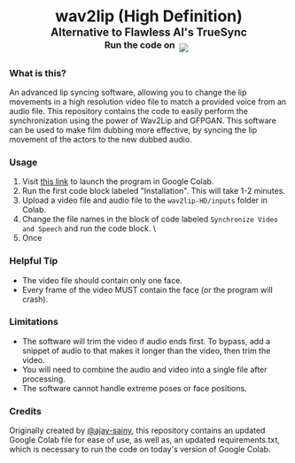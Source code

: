 <h1 align="center">wav2lip (High Definition)<br><sup><sub>Alternative to Flawless AI's TrueSync<br>  <sup>Run the code on &nbsp;</sup><a target="_blank" href="https://colab.research.google.com/github/indianajson/wav2lip-HD/blob/main/colab.ipynb"><img src="https://colab.research.google.com/assets/colab-badge.svg"/></a> &nbsp; 
  </sub></sup>
 </h1>

### What is this?

An advanced lip syncing software, allowing you to change the lip movements in a high resolution video file to match a provided voice from an audio file. This repository contains the code to easily perform the synchronization using the power of Wav2Lip and GFPGAN. This software can be used to make film dubbing more effective, by syncing the lip movement of the actors to the new dubbed audio. 

### Usage

1. Visit [this link](https://colab.research.google.com/github/indianajson/wav2lip-HD/blob/main/colab.ipynb) to launch the program in Google Colab.
2. Run the first code block labeled "Installation". This will take 1-2 minutes.
3. Upload a video file and audio file to the `wav2lip-HD/inputs` folder in Colab.
4. Change the file names in the block of code labeled `Synchronize Video and Speech` and run the code block. \
5. Once 

### Helpful Tip 

- The video file should contain only one face.
- Every frame of the video MUST contain the face (or the program will crash).

### Limitations

- The software will trim the video if audio ends first. To bypass, add a snippet of audio to that makes it longer than the video, then trim the video.
- You will need to combine the audio and video into a single file after processing. 
- The software cannot handle extreme poses or face positions.

### Credits

Originally created by [@ajay-sainy](https://github.com/ajay-sainy/), this repository contains an updated Google Colab file for ease of use, as well as, an updated requirements.txt, which is necessary to run the code on today's version of Google Colab. 
